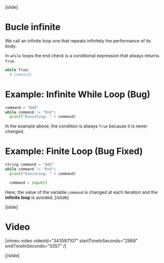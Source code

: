 [slide]
# Bucle infinite

We call an infinite loop one that repeats infinitely the performance of its body. 

In `while` loops the end check is a conditional expression that always returns `True`. 

```py
while True:
  # Commands
```

# Example: Infinite While Loop (Bug)
```py
command = "Add"
while command != "End":
  print("Executing: " + command)
```

In the example above, the condition is always `True` because it is never changed.

# Example: Finite Loop (Bug Fixed)
```py
string command = "Add"
while command != "End":
  print("Executing: " + command)

  command = input()
```

Here, the value of the variable `command` is changed at each iteration and the **infinite loop** is avoided. 
[/slide]

[slide]
# Video
 
[vimeo-video videoId="343587107" startTimeInSeconds="2968" endTimeInSeconds="3357" /]

[/slide]